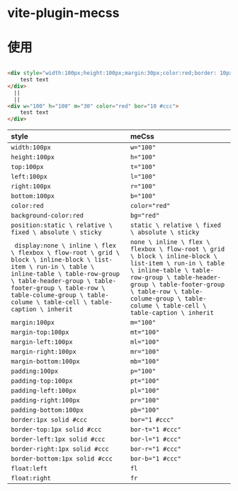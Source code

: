 # vite-plugin-mecss
# 使用

```html

<div style="width:100px;height:100px;margin:30px;color:red;border: 10px solid #ccc;">
    test text
</div>
  ||
  ||
<div w="100" h="100" m="30" color="red" bor="10 #ccc">
    test text
</div>

```

|  style                           | meCss                     | 
|  :-----                          | :----                     | 
|  ` width:100px                 `   | ` w="100"      `             | 
|  ` height:100px                `   | ` h="100"      `             | 
|  ` top:100px                   `   | ` t="100"      `             | 
|  ` left:100px                  `   | ` l="100"      `             | 
|  ` right:100px                 `   | ` r="100"      `             | 
|  ` bottom:100px                `   | ` b="100"      `             | 
|  ` color:red                   `   | ` color="red"  `             | 
|  ` background-color:red        `   | ` bg="red"     `             | 
| ` position:static \ relative \ fixed \ absolute \ sticky ` | `static \ relative \ fixed \ absolute \ sticky  `  | 
| ` display:none \ inline \ flex \ flexbox \ flow-root \ grid \ block \ inline-block \ list-item \ run-in \ table \ inline-table \ table-row-group \ table-header-group \ table-footer-group \ table-row \ table-colume-group \ table-colume \ table-cell \ table-caption \ inherit`|`none \ inline \ flex \ flexbox \ flow-root \ grid \ block \ inline-block \ list-item \ run-in \ table \ inline-table \ table-row-group \ table-header-group \ table-footer-group \ table-row \ table-colume-group \ table-colume \ table-cell \ table-caption \ inherit`|
| ` margin:100px                  `  | ` m="100"                 ` | 
| ` margin-top:100px              `  | ` mt="100"                ` | 
| ` margin-left:100px             `  | ` ml="100"                ` | 
| ` margin-right:100px            `  | ` mr="100"                ` | 
| ` margin-bottom:100px           `  | ` mb="100"                ` | 
| ` padding:100px                 `  | ` p="100"                 ` | 
| ` padding-top:100px             `  | ` pt="100"                ` | 
| ` padding-left:100px            `  | ` pl="100"                ` | 
| ` padding-right:100px           `  | ` pr="100"                ` | 
| ` padding-bottom:100px          `  | ` pb="100"                ` | 
| ` border:1px solid #ccc         `  | ` bor="1 #ccc"            ` | 
| ` border-top:1px solid #ccc     `  | ` bor-t="1 #ccc"          ` | 
| ` border-left:1px solid #ccc    `  | ` bor-l="1 #ccc"          ` | 
| ` border-right:1px solid #ccc   `  | ` bor-r="1 #ccc"          ` | 
| ` border-bottom:1px solid #ccc  `  | ` bor-b="1 #ccc"          ` | 
| ` float:left                    `  | ` fl                      ` | 
| ` float:right                   `  | ` fr                      ` | 
